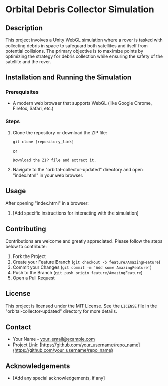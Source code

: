 
# Orbital Debris Collector Simulation

## Description

This project involves a Unity WebGL simulation where a rover is tasked with collecting debris in space to safeguard both satellites and itself from potential collisions. The primary objective is to maximize points by optimizing the strategy for debris collection while ensuring the safety of the satellite and the rover. 

## Installation and Running the Simulation

### Prerequisites

- A modern web browser that supports WebGL (like Google Chrome, Firefox, Safari, etc.)

### Steps

1. Clone the repository or download the ZIP file:
   ```
   git clone [repository_link]
   ```
   or
   ```
   Download the ZIP file and extract it.
   ```
   
2. Navigate to the "orbital-collector-updated" directory and open "index.html" in your web browser.

## Usage

After opening "index.html" in a browser:
1. [Add specific instructions for interacting with the simulation]

## Contributing

Contributions are welcome and greatly appreciated. Please follow the steps below to contribute:

1. Fork the Project
2. Create your Feature Branch (`git checkout -b feature/AmazingFeature`)
3. Commit your Changes (`git commit -m 'Add some AmazingFeature'`)
4. Push to the Branch (`git push origin feature/AmazingFeature`)
5. Open a Pull Request

## License

This project is licensed under the MIT License. See the `LICENSE` file in the "orbital-collector-updated" directory for more details.

## Contact

- Your Name - [your_email@example.com](mailto:your_email@example.com)
- Project Link: [https://github.com/your_username/repo_name](https://github.com/your_username/repo_name)

## Acknowledgements

- [Add any special acknowledgements, if any]

